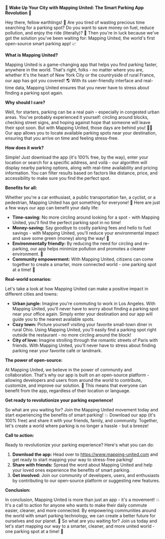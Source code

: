 **🚨 Wake Up Your City with Mapping United: The Smart Parking App Revolution 🚨**

Hey there, fellow earthlings! 👋 Are you tired of wasting precious time searching for a parking spot? Do you want to save money on fuel, reduce pollution, and enjoy the ride (literally)? 🚌 Then you're in luck because we've got the solution you've been waiting for: Mapping United, the world's first open-source smart parking app! 📈

**What is Mapping United?**

Mapping United is a game-changing app that helps you find parking faster, anywhere in the world. That's right, folks - no matter where you are, whether it's the heart of New York City or the countryside of rural France, our app has got you covered! 🌎 With its user-friendly interface and real-time data, Mapping United ensures that you never have to stress about finding a parking spot again.

**Why should I care?**

Well, for starters, parking can be a real pain - especially in congested urban areas. You've probably experienced it yourself: circling around blocks, checking street signs, and hoping against hope that someone will leave their spot soon. But with Mapping United, those days are behind you! 🙅‍♂️ Our app allows you to locate available parking spots near your destination, ensuring that you arrive on time and feeling stress-free.

**How does it work?**

Simple! Just download the app (it's 100% free, by the way), enter your location or search for a specific address, and voilà - our algorithm will display nearby parking options, along with real-time availability and pricing information. You can filter results based on factors like distance, price, and accessibility to make sure you find the perfect spot.

**Benefits for all:**

Whether you're a car enthusiast, a public transportation fan, a cyclist, or a pedestrian, Mapping United has got something for everyone! 🌈 Here are just a few ways our app can benefit your daily life:

* **Time-saving:** No more circling around looking for a spot - with Mapping United, you'll find the perfect parking spot in no time!
* **Money-saving:** Say goodbye to costly parking fees and hello to fuel savings - with Mapping United, you'll reduce your environmental impact and save some green (money) along the way! 💸
* **Environmentally friendly:** By reducing the need for circling and re-parking, our app helps minimize pollution and promotes a cleaner environment. 🌿
* **Community empowerment:** With Mapping United, citizens can come together to create a smarter, more connected world - one parking spot at a time! 💪

**Real-world scenarios:**

Let's take a look at how Mapping United can make a positive impact in different cities and towns:

* **Urban jungle:** Imagine you're commuting to work in Los Angeles. With Mapping United, you'll never have to worry about finding a parking spot near your office again. Simply enter your destination and our app will guide you to the nearest available spots.
* **Cozy town:** Picture yourself visiting your favorite small-town diner in rural Ohio. Using Mapping United, you'll easily find a parking spot right outside the restaurant - no more circling around the block!
* **City of love:** Imagine strolling through the romantic streets of Paris with friends. With Mapping United, you'll never have to stress about finding parking near your favorite café or landmark.

**The power of open-source:**

At Mapping United, we believe in the power of community and collaboration. That's why our app is built on an open-source platform - allowing developers and users from around the world to contribute, customize, and improve our solution. 🤝 This means that everyone can benefit from the app, regardless of their location or language.

**Get ready to revolutionize your parking experience!**

So what are you waiting for? Join the Mapping United movement today and start experiencing the benefits of smart parking! 💥 Download our app (it's 100% free) and share it with your friends, family, and community. Together, let's create a world where parking is no longer a hassle - but a breeze!

**Call to action:**

Ready to revolutionize your parking experience? Here's what you can do:

1. **Download the app:** Head over to https://www.mapping-united.com and get ready to start mapping your way to stress-free parking!
2. **Share with friends:** Spread the word about Mapping United and help your loved ones experience the benefits of smart parking.
3. **Get involved:** Join our community of developers, users, and enthusiasts by contributing to our open-source platform or suggesting new features.

**Conclusion:**

In conclusion, Mapping United is more than just an app - it's a movement! 💥 It's a call to action for anyone who wants to make their daily commute easier, cleaner, and more connected. By empowering communities around the world with smart parking technology, we can create a better future for ourselves and our planet. 🌟 So what are you waiting for? Join us today and let's start mapping our way to a smarter, cleaner, and more united world - one parking spot at a time! 💪